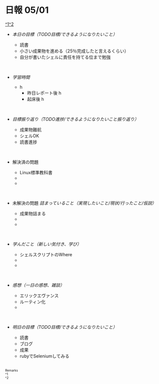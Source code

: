 # 日報 05/01
[^1](#remarks)[^2](#remarks)


- *本日の目標（TODO目標/できるようになりたいこと）*

  - 読書
  - 小さい成果物を進める（25％完成したと言えるくらい）
  - 自分が書いたシェルに責任を持てる位まで勉強
  



<br>


- *学習時間*

  - h 
    - 昨日レポート後 h
    - 起床後 h


<br>


- *目標振り返り（TODO進捗/できるようになりたいこと振り返り）*

  - 成果物難航
  - シェルOK
  - 読書進捗


<br>


- 解決済の問題

  - Linux標準教科書
  - 
  - 


<br>


- 未解決の問題 *詰まっていること（実現したいこと/現状/行ったこと/仮説）*

  - 成果物詰まる
  - 
  - 


<br>


- *学んだこと（新しい気付き、学び）*

  - シェルスクリプトのWhere
  - 
  - 


<br>


- *感想（一日の感想、雑談）*

  - エリックエヴァンス
  - ルーティン化
  - 


<br>


- *明日の目標（TODO目標/できるようになりたいこと）*

  - 読書
  - ブログ
  - 成果
  - rubyでSeleniumしてみる
  

<!-- end -->

<br>


<span id="remarks" style="font-size:x-small">
  Remarks<br>
  ^1 <br>
  ^2 <br>
</span>


<br>

